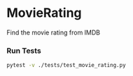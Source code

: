 # MovieRating
Find the movie rating from IMDB

### Run Tests

```bash
pytest -v ./tests/test_movie_rating.py
```

